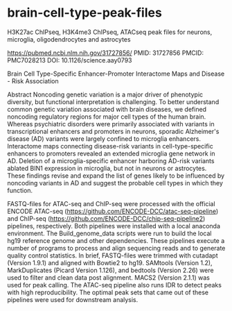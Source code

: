 # brain-cell-type-peak-files
H3K27ac ChIPseq, H3K4me3 ChIPseq, ATACseq peak files for neurons, microglia, oligodendrocytes and astrocytes

https://pubmed.ncbi.nlm.nih.gov/31727856/
PMID: 31727856 PMCID: PMC7028213 DOI: 10.1126/science.aay0793

Brain Cell Type-Specific Enhancer-Promoter Interactome Maps and Disease - Risk Association

Abstract
Noncoding genetic variation is a major driver of phenotypic diversity, but functional interpretation is challenging. To better understand common genetic variation associated with brain diseases, we defined noncoding regulatory regions for major cell types of the human brain. Whereas psychiatric disorders were primarily associated with variants in transcriptional enhancers and promoters in neurons, sporadic Alzheimer's disease (AD) variants were largely confined to microglia enhancers. Interactome maps connecting disease-risk variants in cell-type-specific enhancers to promoters revealed an extended microglia gene network in AD. Deletion of a microglia-specific enhancer harboring AD-risk variants ablated BIN1 expression in microglia, but not in neurons or astrocytes. These findings revise and expand the list of genes likely to be influenced by noncoding variants in AD and suggest the probable cell types in which they function.

FASTQ-files for ATAC-seq and ChIP-seq were processed with the official ENCODE ATAC-seq (https://github.com/ENCODE-DCC/atac-seq-pipeline) and ChIP-seq (https://github.com/ENCODE-DCC/chip-seq-pipeline2) pipelines, respectively. Both pipelines were installed with a local anaconda environment. The Build_genome_data scripts were run to build the local hg19 reference genome and other dependencies. These pipelines execute a number of programs to process and align sequencing reads and to generate quality control statistics. In brief, FASTQ-files were trimmed with cutadapt (Version 1.9.1) and aligned with Bowtie2 to hg19. SAMtools (Version 1.2), MarkDuplicates (Picard Version 1.126), and bedtools (Version 2.26) were used to filter and clean data post alignment. MACS2 (Version 2.1.1) was used for peak calling. The ATAC-seq pipeline also runs IDR to detect peaks with high reproducibility. The optimal peak sets that came out of these pipelines were used for downstream analysis.
